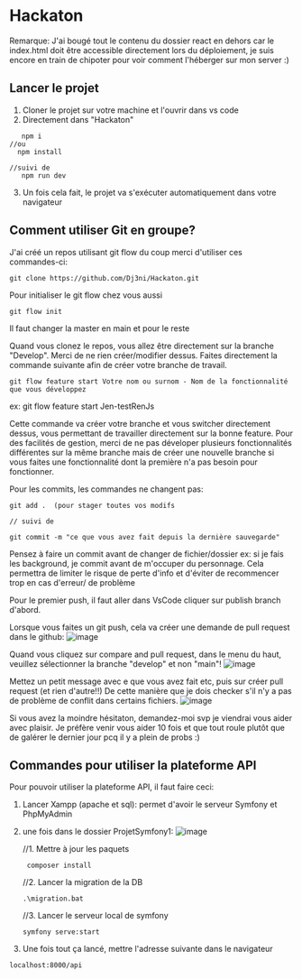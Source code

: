 # Hackaton

Remarque: J'ai bougé tout le contenu du dossier react en dehors car le index.html doit être accessible directement lors du déploiement, je suis encore en train de chipoter pour voir comment l'héberger sur mon server :)

## Lancer le projet
1. Cloner le projet sur votre machine et l'ouvrir dans vs code
2. Directement dans "Hackaton"

```
   npm i
//ou
  npm install

//suivi de
   npm run dev
```
3. Un fois cela fait, le projet va s'exécuter automatiquement dans votre navigateur

## Comment utiliser Git en groupe?
J'ai créé un repos utilisant git flow du coup merci d'utiliser ces commandes-ci:

```
git clone https://github.com/Dj3ni/Hackaton.git
```

Pour initialiser le git flow chez vous aussi
```
git flow init
```
Il faut changer la master en main et pour le reste

Quand vous clonez le repos, vous allez être directement sur la branche "Develop". Merci de ne rien créer/modifier dessus. 
Faites directement la commande suivante afin de créer votre branche de travail.

```
git flow feature start Votre nom ou surnom - Nom de la fonctionnalité que vous développez
```
ex: git flow feature start Jen-testRenJs

Cette commande va créer votre branche et vous switcher directement dessus, vous permettant de travailler directement sur la bonne feature.
Pour des facilités de gestion, merci de ne pas déveloper plusieurs fonctionnalités différentes sur la même branche mais de créer une nouvelle branche si vous faites une fonctionnalité dont la première n'a pas besoin pour fonctionner.

Pour les commits, les commandes ne changent pas:

```
git add .  (pour stager toutes vos modifs

// suivi de

git commit -m "ce que vous avez fait depuis la dernière sauvegarde"

```

Pensez à faire un commit avant de changer de fichier/dossier ex: si je fais les background, je commit avant de m'occuper du personnage. Cela permettra de limiter le risque de perte d'info et d'éviter de recommencer trop en cas d'erreur/ de problème

Pour le premier push, il faut aller dans VsCode cliquer sur publish branch d'abord.

Lorsque vous faites un git push, cela va créer une demande de pull request dans le github:
![image](https://github.com/user-attachments/assets/6075072a-4de6-4eb4-9811-56d4e525a8de)

Quand vous cliquez sur compare and pull request, dans le menu du haut, veuillez sélectionner la branche "develop" et non "main"!
![image](https://github.com/user-attachments/assets/aa85cf8a-41be-4acd-81e2-a2832a92ba26)

Mettez un petit message avec e que vous avez fait etc,  puis sur créer pull request (et rien d'autre!!) De cette manière que je dois checker s'il n'y a pas de problème de conflit dans certains fichiers.
![image](https://github.com/user-attachments/assets/e1f24a33-641c-481a-bc67-21b935124d40)


Si vous avez la moindre hésitaton, demandez-moi svp je viendrai vous aider avec plaisir. Je préfère venir vous aider 10 fois et que tout roule plutôt que de galérer le dernier jour pcq il y a plein de probs :)

## Commandes pour utiliser la plateforme API

Pour pouvoir utiliser la plateforme API, il faut faire ceci:
1. Lancer Xampp (apache et sql): permet d'avoir le serveur Symfony et PhpMyAdmin
2. une fois dans le dossier ProjetSymfony1:
   ![image](https://github.com/user-attachments/assets/0c95af77-f2dc-4e70-9878-37a83cbd489c)

   //1. Mettre à jour les paquets
   ```
    composer install
   ```
   //2. Lancer la migration de la DB
   ```
   .\migration.bat
   ```
   //3. Lancer le serveur local de symfony
   ```
   symfony serve:start
   ```
3. Une fois tout ça lancé, mettre l'adresse suivante dans  le navigateur

  ```
  localhost:8000/api
  ```
  
